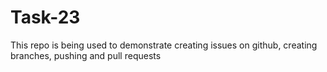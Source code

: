 # Task-23
This repo is being used to demonstrate creating issues on github, creating branches, pushing and pull requests
